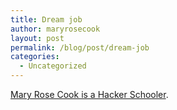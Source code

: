 ```yaml
---
title: Dream job
author: maryrosecook
layout: post
permalink: /blog/post/dream-job
categories:
  - Uncategorized
---
```

[Mary Rose Cook is a Hacker Schooler][1].

 [1]: https://www.hackerschool.com/blog/15-mary-rose-cook-is-a-hacker-schooler